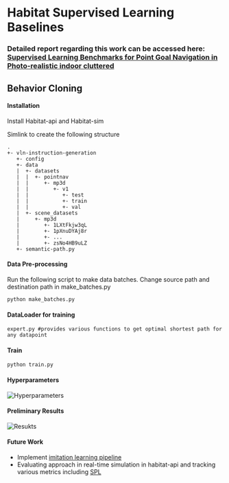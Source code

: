 # Habitat Supervised Learning Baselines

### Detailed report regarding this work can be accessed here: [Supervised Learning Benchmarks for Point Goal Navigation in Photo-realistic indoor cluttered](https://zubairirshad.com/portfolio/supervised-learning-benchmarks-for-embodied-visual-navigation-in-habitat/)

## Behavior Cloning

#### Installation

Install Habitat-api and Habitat-sim

Simlink to create the following structure
```
.
+- vln-instruction-generation
   +- config
   +- data
   |  +- datasets
   |  |  +- pointnav
   |  |     +- mp3d
   |  |        +- v1
   |  |           +- test
   |  |           +- train
   |  |           +- val
   |  +- scene_datasets
   |     +- mp3d
   |        +- 1LXtFkjw3qL
   |        +- 1pXnuDYAj8r
   |        +- ...
   |        +- zsNo4HB9uLZ
   +- semantic-path.py
```

#### Data Pre-processing
Run the following script to make data batches. Change source path and destination path in make_batches.py

```
python make_batches.py
```


#### DataLoader for training

```
expert.py #provides various functions to get optimal shortest path for any datapoint
```

#### Train 
```
python train.py
```

#### Hyperparameters 

![Hyperparameters](https://github.com/zubair-irshad/habitat_imitation_learning/blob/master/logger/hyperparameters.png)

#### Preliminary Results
![Resukts](https://github.com/zubair-irshad/habitat_imitation_learning/blob/master/logger/plots.jpg)


#### Future Work 
- Implement [imitation learning pipeline](https://www.ri.cmu.edu/pub_files/2011/4/Ross-AISTATS11-NoRegret.pdf)
- Evaluating approach in real-time simulation in habitat-api and tracking various metrics including [SPL](https://arxiv.org/abs/1807.06757)

